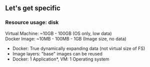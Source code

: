## Let's get specific

### Resource usage: disk

<div class="bar red">Virtual Machine: ~10GB - 100GB (OS only, low data)</div>

<div class="bar green">Docker Image: ~10MB - 100MB - 1GB (Image size, no data)</div>

* Docker: True dynamically expanding data (not virtual size of FS)
* Image layers: "base" images can be reused
* Docker: 1 Application*, VM: 1 Operating system

